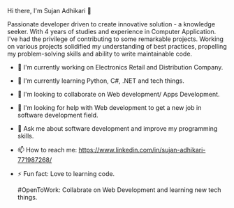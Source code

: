 Hi there, I'm Sujan Adhikari 👋

Passionate developer driven to create innovative solution - a knowledge seeker.
With 4 years of studies and experience in Computer Application. I've had the privilege of contributing to some remarkable projects. Working on various projects solidified my understanding of best practices, propelling my problem-solving skills and ability to write maintainable code.

- 🔭 I'm currently working on Electronics Retail and Distribution Company.
- 🌱 I'm currently learning Python, C#, .NET and tech things.
- 👯 I'm looking to collaborate on Web development/ Apps Development.
- 🤔 I'm looking for help with Web development to get a new job in software development field.
- 💬 Ask me about software development and improve my programming skills.
- 📫 How to reach me: https://www.linkedin.com/in/sujan-adhikari-771987268/
- ⚡ Fun fact: Love to learning code.

  #OpenToWork: Collabrate on Web Development and learning new tech things.
